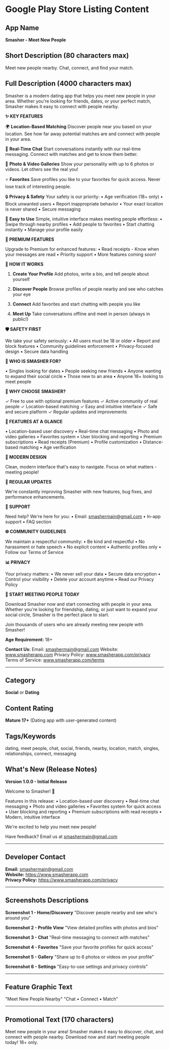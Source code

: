 # Google Play Store Listing Content

## App Name
**Smasher - Meet New People**

## Short Description (80 characters max)
Meet new people nearby. Chat, connect, and find your match.

## Full Description (4000 characters max)

Smasher is a modern dating app that helps you meet new people in your area. Whether you're looking for friends, dates, or your perfect match, Smasher makes it easy to connect with people nearby.

**✨ KEY FEATURES**

🌍 **Location-Based Matching**
Discover people near you based on your location. See how far away potential matches are and connect with people in your area.

💬 **Real-Time Chat**
Start conversations instantly with our real-time messaging. Connect with matches and get to know them better.

📸 **Photo & Video Galleries**
Show your personality with up to 6 photos or videos. Let others see the real you!

⭐ **Favorites**
Save profiles you like to your favorites for quick access. Never lose track of interesting people.

🔒 **Privacy & Safety**
Your safety is our priority:
• Age verification (18+ only)
• Block unwanted users
• Report inappropriate behavior
• Your exact location is never shared
• Secure messaging

🎯 **Easy to Use**
Simple, intuitive interface makes meeting people effortless:
• Swipe through nearby profiles
• Add people to favorites
• Start chatting instantly
• Manage your profile easily

**💎 PREMIUM FEATURES**

Upgrade to Premium for enhanced features:
• Read receipts - Know when your messages are read
• Priority support
• More features coming soon!

**🚀 HOW IT WORKS**

1. **Create Your Profile**
   Add photos, write a bio, and tell people about yourself

2. **Discover People**
   Browse profiles of people nearby and see who catches your eye

3. **Connect**
   Add favorites and start chatting with people you like

4. **Meet Up**
   Take conversations offline and meet in person (always in public!)

**🛡️ SAFETY FIRST**

We take your safety seriously:
• All users must be 18 or older
• Report and block features
• Community guidelines enforcement
• Privacy-focused design
• Secure data handling

**👥 WHO IS SMASHER FOR?**

• Singles looking for dates
• People seeking new friends
• Anyone wanting to expand their social circle
• Those new to an area
• Anyone 18+ looking to meet people

**🌟 WHY CHOOSE SMASHER?**

✓ Free to use with optional premium features
✓ Active community of real people
✓ Location-based matching
✓ Easy and intuitive interface
✓ Safe and secure platform
✓ Regular updates and improvements

**📱 FEATURES AT A GLANCE**

• Location-based user discovery
• Real-time chat messaging
• Photo and video galleries
• Favorites system
• User blocking and reporting
• Premium subscriptions
• Read receipts (Premium)
• Profile customization
• Distance-based matching
• Age verification

**🎨 MODERN DESIGN**

Clean, modern interface that's easy to navigate. Focus on what matters - meeting people!

**🔄 REGULAR UPDATES**

We're constantly improving Smasher with new features, bug fixes, and performance enhancements.

**💬 SUPPORT**

Need help? We're here for you:
• Email: smashermain@gmail.com
• In-app support
• FAQ section

**🌐 COMMUNITY GUIDELINES**

We maintain a respectful community:
• Be kind and respectful
• No harassment or hate speech
• No explicit content
• Authentic profiles only
• Follow our Terms of Service

**📊 PRIVACY**

Your privacy matters:
• We never sell your data
• Secure data encryption
• Control your visibility
• Delete your account anytime
• Read our Privacy Policy

**🎯 START MEETING PEOPLE TODAY**

Download Smasher now and start connecting with people in your area. Whether you're looking for friendship, dating, or just want to expand your social circle, Smasher is the perfect place to start.

Join thousands of users who are already meeting new people with Smasher!

**Age Requirement:** 18+

**Contact Us:**
Email: smashermain@gmail.com
Website: www.smasherapp.com
Privacy Policy: www.smasherapp.com/privacy
Terms of Service: www.smasherapp.com/terms

---

## Category
**Social** or **Dating**

## Content Rating
**Mature 17+** (Dating app with user-generated content)

## Tags/Keywords
dating, meet people, chat, social, friends, nearby, location, match, singles, relationships, connect, messaging

## What's New (Release Notes)

**Version 1.0.0 - Initial Release**

Welcome to Smasher! 🎉

Features in this release:
• Location-based user discovery
• Real-time chat messaging
• Photo and video galleries
• Favorites system for quick access
• User blocking and reporting
• Premium subscriptions with read receipts
• Modern, intuitive interface

We're excited to help you meet new people!

Have feedback? Email us at smashermain@gmail.com

---

## Developer Contact

**Email:** smashermain@gmail.com  
**Website:** https://www.smasherapp.com  
**Privacy Policy:** https://www.smasherapp.com/privacy

---

## Screenshots Descriptions

**Screenshot 1 - Home/Discovery**
"Discover people nearby and see who's around you"

**Screenshot 2 - Profile View**
"View detailed profiles with photos and bios"

**Screenshot 3 - Chat**
"Real-time messaging to connect with matches"

**Screenshot 4 - Favorites**
"Save your favorite profiles for quick access"

**Screenshot 5 - Gallery**
"Share up to 6 photos or videos on your profile"

**Screenshot 6 - Settings**
"Easy-to-use settings and privacy controls"

---

## Feature Graphic Text
"Meet New People Nearby"
"Chat • Connect • Match"

---

## Promotional Text (170 characters)
Meet new people in your area! Smasher makes it easy to discover, chat, and connect with people nearby. Download now and start meeting people today! 18+ only.
